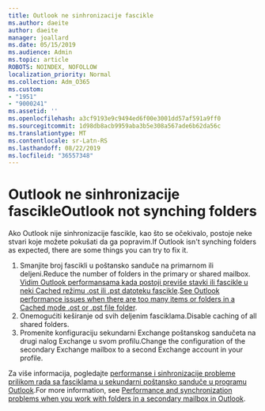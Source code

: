 ```yaml
---
title: Outlook ne sinhronizacije fascikle
ms.author: daeite
author: daeite
manager: joallard
ms.date: 05/15/2019
ms.audience: Admin
ms.topic: article
ROBOTS: NOINDEX, NOFOLLOW
localization_priority: Normal
ms.collection: Adm_O365
ms.custom:
- "1951"
- "9000241"
ms.assetid: ''
ms.openlocfilehash: a3cf9193e9c9494ed6f00e3001dd57af591a9ff0
ms.sourcegitcommit: 1d98db8acb9959aba3b5e308a567ade6b62da56c
ms.translationtype: MT
ms.contentlocale: sr-Latn-RS
ms.lasthandoff: 08/22/2019
ms.locfileid: "36557348"
---
```

# <a name="outlook-not-synching-folders"></a><span data-ttu-id="ded1e-102">Outlook ne sinhronizacije fascikle</span><span class="sxs-lookup"><span data-stu-id="ded1e-102">Outlook not synching folders</span></span>

<span data-ttu-id="ded1e-103">Ako Outlook nije sinhronizacije fascikle, kao što se očekivalo, postoje neke stvari koje možete pokušati da ga popravim.</span><span class="sxs-lookup"><span data-stu-id="ded1e-103">If Outlook isn't synching folders as expected, there are some things you can try to fix it.</span></span>

1. <span data-ttu-id="ded1e-104">Smanjite broj fascikli u poštansko sanduče na primarnom ili deljeni.</span><span class="sxs-lookup"><span data-stu-id="ded1e-104">Reduce the number of folders in the primary or shared mailbox.</span></span> <span data-ttu-id="ded1e-105">[Vidim Outlook performansama kada postoji previše stavki ili fascikle u neki Cached režimu .ost ili .pst datoteku fascikle](https://support.microsoft.com/help/2768656).</span><span class="sxs-lookup"><span data-stu-id="ded1e-105">[See Outlook performance issues when there are too many items or folders in a Cached mode .ost or .pst file folder](https://support.microsoft.com/help/2768656).</span></span>
2. <span data-ttu-id="ded1e-106">Onemogućiti keširanje od svih deljenim fasciklama.</span><span class="sxs-lookup"><span data-stu-id="ded1e-106">Disable caching of all shared folders.</span></span>
3. <span data-ttu-id="ded1e-107">Promenite konfiguraciju sekundarni Exchange poštanskog sandučeta na drugi nalog Exchange u svom profilu.</span><span class="sxs-lookup"><span data-stu-id="ded1e-107">Change the configuration of the secondary Exchange mailbox to a second Exchange account in your profile.</span></span>

<span data-ttu-id="ded1e-108">Za više informacija, pogledajte [performanse i sinhronizacije probleme prilikom rada sa fasciklama u sekundarni poštansko sanduče u programu Outlook](https://support.microsoft.com/help/3115602).</span><span class="sxs-lookup"><span data-stu-id="ded1e-108">For more information, see [Performance and synchronization problems when you work with folders in a secondary mailbox in Outlook](https://support.microsoft.com/help/3115602).</span></span>